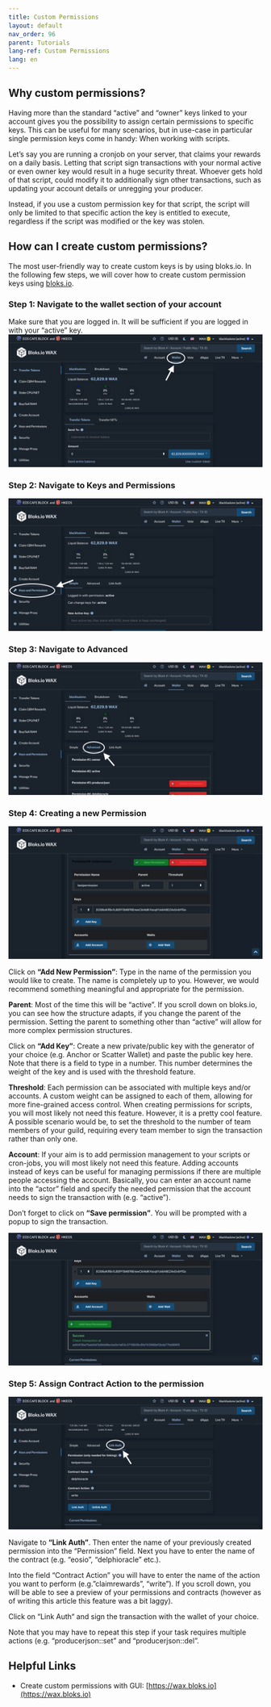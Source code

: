 ```yaml
---
title: Custom Permissions
layout: default
nav_order: 96
parent: Tutorials
lang-ref: Custom Permissions
lang: en
---
```


## Why custom permissions?
Having more than the standard “active” and “owner” keys linked to your account gives you the possibility to assign certain permissions to specific keys. This can be useful for many scenarios, but in use-case in particular single permission keys come in handy: When working with scripts.

Let’s say you are running a cronjob on your server, that claims your rewards on a daily basis. Letting that script sign transactions with your normal active or even owner key would result in a huge security threat. Whoever gets hold of that script, could modify it to additionally sign other transactions, such as updating your account details or unregging your producer.

Instead, if you use a custom permission key for that script, the script will only be limited to that specific action the key is entitled to execute, regardless if the script was modified or the key was stolen.

## How can I create custom permissions?
The most user-friendly way to create custom keys is by using bloks.io. In the following few steps, we will cover how to create custom permission keys using [bloks.io](https://wax.bloks.io).

### Step 1: Navigate to the wallet section of your account
Make sure that you are logged in. It will be sufficient if you are logged in with your “active” key.
![img01](/img/tutorials/custom-permissions/img01.png)

### Step 2: Navigate to Keys and Permissions
![img02](/img/tutorials/custom-permissions/img02.png)

### Step 3: Navigate to Advanced
![img03](/img/tutorials/custom-permissions/img03.png)

### Step 4: Creating a new Permission
![img04](/img/tutorials/custom-permissions/img04.png)

Click on **“Add New Permission”**: Type in the name of the permission you would like to create. The name is completely up to you. However, we would recommend something meaningful and appropriate for the permission.

**Parent**: Most of the time this will be “active”. If you scroll down on bloks.io, you can see how the structure adapts, if you change the parent of the permission. Setting the parent to something other than “active” will allow for more complex permission structures.

Click on **“Add Key”**: Create a new private/public key with the generator of your choice (e.g. Anchor or Scatter Wallet) and paste the public key here. Note that there is a field to type in a number. This number determines the weight of the key and is used with the threshold feature.

**Threshold**: Each permission can be associated with multiple keys and/or accounts. A custom weight can be assigned to each of them, allowing for more fine-grained access control. When creating permissions for scripts, you will most likely not need this feature. However, it is a pretty cool feature. A possible scenario would be, to set the threshold to the number of team members of your guild, requiring every team member to sign the transaction rather than only one.

**Account**: If your aim is to add permission management to your scripts or cron-jobs, you will most likely not need this feature. Adding accounts instead of keys can be useful for managing permissions if there are multiple people accessing the account. Basically, you can enter an account name into the “actor” field and specify the needed permission that the account needs to sign the transaction with (e.g. “active”).

Don’t forget to click on **“Save permission”**. You will be prompted with a popup to sign the transaction.

![img05](/img/tutorials/custom-permissions/img05.png)

### Step 5: Assign Contract Action to the permission

![img06](/img/tutorials/custom-permissions/img06.png)

Navigate to **“Link Auth”**. Then enter the name of your previously created permission into the “Permission” field. Next you have to enter the name of the contract (e.g. “eosio”, “delphioracle” etc.).

Into the field “Contract Action” you will have to enter the name of the action you want to perform (e.g.”claimrewards”, “write”). If you scroll down, you will be able to see a preview of your permissions and contracts (however as of writing this article this feature was a bit laggy).

Click on “Link Auth“ and sign the transaction with the wallet of your choice.

Note that you may have to repeat this step if your task requires multiple actions (e.g. “producerjson::set” and “producerjson::del”.

## Helpful Links
- Create custom permissions with GUI: [https://wax.bloks.io](https://wax.bloks.io)
